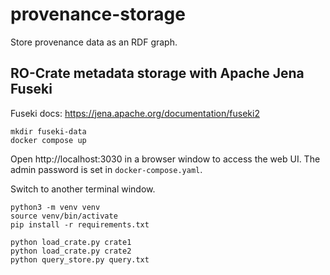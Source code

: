 # provenance-storage

Store provenance data as an RDF graph.


## RO-Crate metadata storage with Apache Jena Fuseki

Fuseki docs: https://jena.apache.org/documentation/fuseki2


```
mkdir fuseki-data
docker compose up
```

Open http://localhost:3030 in a browser window to access the web UI. The admin password is set in `docker-compose.yaml`.

Switch to another terminal window.

```
python3 -m venv venv
source venv/bin/activate
pip install -r requirements.txt

python load_crate.py crate1
python load_crate.py crate2
python query_store.py query.txt
```
